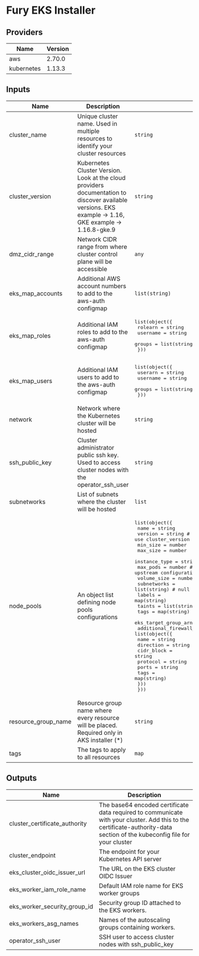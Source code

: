 # Fury EKS Installer

## Providers

| Name       | Version |
| ---------- | ------- |
| aws        | 2.70.0  |
| kubernetes | 1.13.3  |

## Inputs

| Name                | Description                                                                                                                                            | Type                                                                                                                                                                                                                                                                                                                                                                                                                                                                                                                                                                                                                                                                                                                                                                               | Default | Required |
| ------------------- | ------------------------------------------------------------------------------------------------------------------------------------------------------ | ---------------------------------------------------------------------------------------------------------------------------------------------------------------------------------------------------------------------------------------------------------------------------------------------------------------------------------------------------------------------------------------------------------------------------------------------------------------------------------------------------------------------------------------------------------------------------------------------------------------------------------------------------------------------------------------------------------------------------------------------------------------------------------- | ------- | :------: |
| cluster_name        | Unique cluster name. Used in multiple resources to identify your cluster resources                                                                     | `string`                                                                                                                                                                                                                                                                                                                                                                                                                                                                                                                                                                                                                                                                                                                                                                           | n/a     |   yes    |
| cluster_version     | Kubernetes Cluster Version. Look at the cloud providers documentation to discover available versions. EKS example -> 1.16, GKE example -> 1.16.8-gke.9 | `string`                                                                                                                                                                                                                                                                                                                                                                                                                                                                                                                                                                                                                                                                                                                                                                           | n/a     |   yes    |
| dmz_cidr_range      | Network CIDR range from where cluster control plane will be accessible                                                                                 | `any`                                                                                                                                                                                                                                                                                                                                                                                                                                                                                                                                                                                                                                                                                                                                                                              | n/a     |   yes    |
| eks_map_accounts    | Additional AWS account numbers to add to the aws-auth configmap                                                                                        | `list(string)`                                                                                                                                                                                                                                                                                                                                                                                                                                                                                                                                                                                                                                                                                                                                                                     | n/a     |   yes    |
| eks_map_roles       | Additional IAM roles to add to the aws-auth configmap                                                                                                  | <pre>list(object({<br>    rolearn  = string<br>    username = string<br>    groups   = list(string)<br>  }))<br></pre>                                                                                                                                                                                                                                                                                                                                                                                                                                                                                                                                                                                                                                                             | n/a     |   yes    |
| eks_map_users       | Additional IAM users to add to the aws-auth configmap                                                                                                  | <pre>list(object({<br>    userarn  = string<br>    username = string<br>    groups   = list(string)<br>  }))<br></pre>                                                                                                                                                                                                                                                                                                                                                                                                                                                                                                                                                                                                                                                             | n/a     |   yes    |
| network             | Network where the Kubernetes cluster will be hosted                                                                                                    | `string`                                                                                                                                                                                                                                                                                                                                                                                                                                                                                                                                                                                                                                                                                                                                                                           | n/a     |   yes    |
| ssh_public_key      | Cluster administrator public ssh key. Used to access cluster nodes with the operator_ssh_user                                                          | `string`                                                                                                                                                                                                                                                                                                                                                                                                                                                                                                                                                                                                                                                                                                                                                                           | n/a     |   yes    |
| subnetworks         | List of subnets where the cluster will be hosted                                                                                                       | `list`                                                                                                                                                                                                                                                                                                                                                                                                                                                                                                                                                                                                                                                                                                                                                                             | n/a     |   yes    |
| node_pools          | An object list defining node pools configurations                                                                                                      | <pre>list(object({<br>    name          = string<br>    version       = string # null to use cluster_version<br>    min_size      = number<br>    max_size      = number<br>    instance_type = string<br>    max_pods      = number # null to use default upstream configuration<br>    volume_size   = number<br>    subnetworks   = list(string) # null to use default upstream configuration<br>    labels        = map(string)<br>    taints        = list(string)<br>    tags          = map(string)<br>    eks_target_group_arns          = list(string)<br>    additional_firewall_rules = list(object({<br>      name        = string<br>      direction   = string<br>      cidr_block  = string<br>      protocol    = string<br>      ports       = string<br>      tags        = map(string)<br>    }))<br>  }))<br></pre> | `[]`    |    no    |
| resource_group_name | Resource group name where every resource will be placed. Required only in AKS installer (*)                                                            | `string`                                                                                                                                                                                                                                                                                                                                                                                                                                                                                                                                                                                                                                                                                                                                                                           | `""`    |    no    |
| tags                | The tags to apply to all resources                                                                                                                     | `map`                                                                                                                                                                                                                                                                                                                                                                                                                                                                                                                                                                                                                                                                                                                                                                              | `{}`    |    no    |

## Outputs

| Name                          | Description                                                                                                                                                               |
| ----------------------------- | ------------------------------------------------------------------------------------------------------------------------------------------------------------------------- |
| cluster_certificate_authority | The base64 encoded certificate data required to communicate with your cluster. Add this to the certificate-authority-data section of the kubeconfig file for your cluster |
| cluster_endpoint              | The endpoint for your Kubernetes API server                                                                                                                               |
| eks_cluster_oidc_issuer_url   | The URL on the EKS cluster OIDC Issuer                                                                                                                                    |
| eks_worker_iam_role_name      | Default IAM role name for EKS worker groups                                                                                                                               |
| eks_worker_security_group_id  | Security group ID attached to the EKS workers.                                                                                                                            |
| eks_workers_asg_names         | Names of the autoscaling groups containing workers.                                                                                                                       |
| operator_ssh_user             | SSH user to access cluster nodes with ssh_public_key                                                                                                                      |
